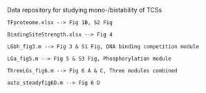 Data repository for studying mono-/bistability of TCSs 

	TFproteome.xlsx --> Fig 1B, S2 Fig
	
	BindingSiteStrength.xlsx --> Fig 4
	
	LGbh_fig3.m --> Fig 3 & S1 Fig, DNA binding competition module
	
	LGa_fig5.m --> Fig 5 & S3 Fig, Phosphorylation module
	
	ThreeLGs_fig6.m --> Fig 6 A & C, Three modules combined
	
	auto_steadyfig6D.m --> Fig 6 D 
	
